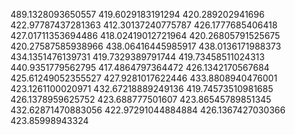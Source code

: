 489.1328093650557
419.6029183191294
420.289202941696
422.97787437281363
412.30137240775787
426.1777685406418
427.01711353694486
418.02419012721964
420.26805791525675
420.27587585938966
438.06416445985917
438.0136171988373
434.1351476139731
419.7329389791744
419.73458511024313
440.9351779562795
417.4864797364472
426.1342170567684
425.61249052355527
427.9281017622446
433.8808940476001
423.1261100020971
432.67218889249136
419.74573510981685
426.1378959625752
423.688777501607
423.86545789851345
432.62871470883056
422.97291044884884
426.1367427030366
423.85998943324